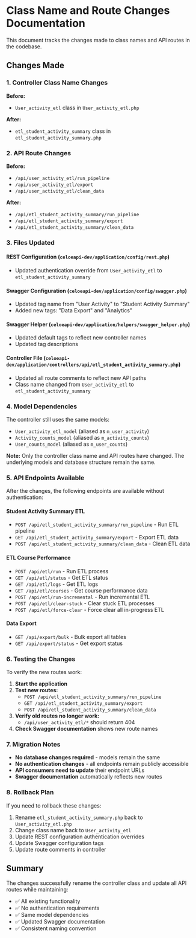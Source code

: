 # Class Name and Route Changes Documentation

This document tracks the changes made to class names and API routes in the codebase.

## Changes Made

### 1. Controller Class Name Changes

**Before:**
- `User_activity_etl` class in `User_activity_etl.php`

**After:**
- `etl_student_activity_summary` class in `etl_student_activity_summary.php`

### 2. API Route Changes

**Before:**
- `/api/user_activity_etl/run_pipeline`
- `/api/user_activity_etl/export`
- `/api/user_activity_etl/clean_data`

**After:**
- `/api/etl_student_activity_summary/run_pipeline`
- `/api/etl_student_activity_summary/export`
- `/api/etl_student_activity_summary/clean_data`

### 3. Files Updated

#### REST Configuration (`celoeapi-dev/application/config/rest.php`)
- Updated authentication override from `User_activity_etl` to `etl_student_activity_summary`

#### Swagger Configuration (`celoeapi-dev/application/config/swagger.php`)
- Updated tag name from "User Activity" to "Student Activity Summary"
- Added new tags: "Data Export" and "Analytics"

#### Swagger Helper (`celoeapi-dev/application/helpers/swagger_helper.php`)
- Updated default tags to reflect new controller names
- Updated tag descriptions

#### Controller File (`celoeapi-dev/application/controllers/api/etl_student_activity_summary.php`)
- Updated all route comments to reflect new API paths
- Class name changed from `User_activity_etl` to `etl_student_activity_summary`

### 4. Model Dependencies

The controller still uses the same models:
- `User_activity_etl_model` (aliased as `m_user_activity`)
- `Activity_counts_model` (aliased as `m_activity_counts`)
- `User_counts_model` (aliased as `m_user_counts`)

**Note:** Only the controller class name and API routes have changed. The underlying models and database structure remain the same.

### 5. API Endpoints Available

After the changes, the following endpoints are available without authentication:

#### Student Activity Summary ETL
- `POST /api/etl_student_activity_summary/run_pipeline` - Run ETL pipeline
- `GET /api/etl_student_activity_summary/export` - Export ETL data
- `POST /api/etl_student_activity_summary/clean_data` - Clean ETL data

#### ETL Course Performance
- `POST /api/etl/run` - Run ETL process
- `GET /api/etl/status` - Get ETL status
- `GET /api/etl/logs` - Get ETL logs
- `GET /api/etl/courses` - Get course performance data
- `POST /api/etl/run-incremental` - Run incremental ETL
- `POST /api/etl/clear-stuck` - Clear stuck ETL processes
- `POST /api/etl/force-clear` - Force clear all in-progress ETL

#### Data Export
- `GET /api/export/bulk` - Bulk export all tables
- `GET /api/export/status` - Get export status

### 6. Testing the Changes

To verify the new routes work:

1. **Start the application**
2. **Test new routes:**
   - `POST /api/etl_student_activity_summary/run_pipeline`
   - `GET /api/etl_student_activity_summary/export`
   - `POST /api/etl_student_activity_summary/clean_data`
3. **Verify old routes no longer work:**
   - `/api/user_activity_etl/*` should return 404
4. **Check Swagger documentation** shows new route names

### 7. Migration Notes

- **No database changes required** - models remain the same
- **No authentication changes** - all endpoints remain publicly accessible
- **API consumers need to update** their endpoint URLs
- **Swagger documentation** automatically reflects new routes

### 8. Rollback Plan

If you need to rollback these changes:

1. Rename `etl_student_activity_summary.php` back to `User_activity_etl.php`
2. Change class name back to `User_activity_etl`
3. Update REST configuration authentication overrides
4. Update Swagger configuration tags
5. Update route comments in controller

## Summary

The changes successfully rename the controller class and update all API routes while maintaining:
- ✅ All existing functionality
- ✅ No authentication requirements
- ✅ Same model dependencies
- ✅ Updated Swagger documentation
- ✅ Consistent naming convention
